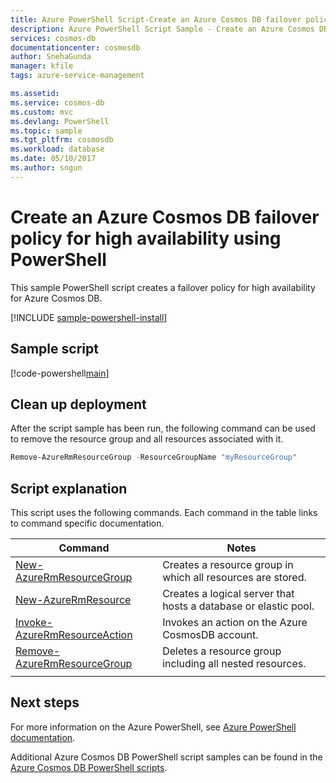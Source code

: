 ```yaml
---
title: Azure PowerShell Script-Create an Azure Cosmos DB failover policy | Microsoft Docs
description: Azure PowerShell Script Sample - Create an Azure Cosmos DB failover policy
services: cosmos-db
documentationcenter: cosmosdb
author: SnehaGunda
manager: kfile
tags: azure-service-management

ms.assetid:
ms.service: cosmos-db
ms.custom: mvc
ms.devlang: PowerShell
ms.topic: sample
ms.tgt_pltfrm: cosmosdb
ms.workload: database
ms.date: 05/10/2017
ms.author: sngun
---
```


# Create an Azure Cosmos DB failover policy for high availability using PowerShell

This sample PowerShell script creates a failover policy for high availability for Azure Cosmos DB. 

[!INCLUDE [sample-powershell-install](../../../includes/sample-powershell-install-no-ssh.md)]

## Sample script

[!code-powershell[main](../../../powershell_scripts/cosmosdb/modify-failover-priority/modify-failover-priority.ps1?highlight=36-39,42-47 "Create an Azure Cosmos DB SQL API account")]

## Clean up deployment

After the script sample has been run, the following command can be used to remove the resource group and all resources associated with it.

```powershell
Remove-AzureRmResourceGroup -ResourceGroupName "myResourceGroup"
```

## Script explanation

This script uses the following commands. Each command in the table links to command specific documentation.

| Command | Notes |
|---|---|
| [New-AzureRmResourceGroup](https://docs.microsoft.com/powershell/resourcemanager/azurerm.resources/v3.5.0/new-azurermresourcegroup) | Creates a resource group in which all resources are stored. |
| [New-AzureRmResource](https://docs.microsoft.com/powershell/module/azurerm.resources/new-azurermresource?view=azurermps-3.8.0) | Creates a logical server that hosts a database or elastic pool. |
| [Invoke-AzureRmResourceAction](https://docs.microsoft.com/powershell/module/azurerm.resources/invoke-azurermresourceaction?view=azurermps-3.8.0) | Invokes an action on the Azure CosmosDB account. |
| [Remove-AzureRmResourceGroup](https://docs.microsoft.com/powershell/resourcemanager/azurerm.resources/v3.5.0/remove-azurermresourcegroup) | Deletes a resource group including all nested resources. |
|||

## Next steps

For more information on the Azure PowerShell, see [Azure PowerShell documentation](https://docs.microsoft.com/powershell/).

Additional Azure Cosmos DB PowerShell script samples can be found in the [Azure Cosmos DB PowerShell scripts](../powershell-samples.md).